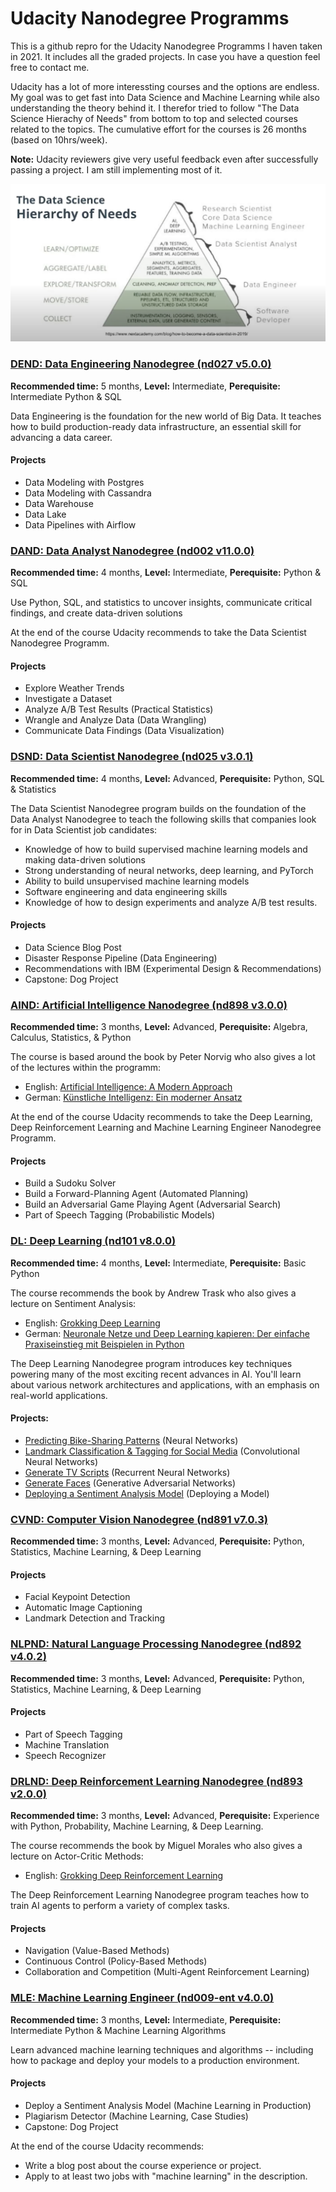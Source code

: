 # Udacity Nanodegree Programms

This is a github repro for the Udacity Nanodegree Programms I haven taken in 2021. It includes all the graded projects. In case you have a question feel free to contact me.

Udacity has a lot of more interessting courses and the options are endless. My goal was to get fast into Data Science and Machine Learning while also understanding the theory behind it. I therefor tried to follow "The Data Science Hierachy of Needs" from bottom to top and selected courses related to the topics. The cumulative effort for the courses is 26 months (based on 10hrs/week). 

__Note:__ Udacity reviewers give very useful feedback even after successfully passing a project. I am still implementing most of it.

![Data Science Hierachy of Needs](/images/hierachy.png)

### [DEND: Data Engineering Nanodegree (nd027 v5.0.0)](DEND)
__Recommended time:__ 5 months, __Level:__ Intermediate, __Perequisite:__ Intermediate Python & SQL

Data Engineering is the foundation for the new world of Big Data. It teaches how to build production-ready data infrastructure, an essential skill for advancing a data career.

#### Projects
- Data Modeling with Postgres
- Data Modeling with Cassandra
- Data Warehouse
- Data Lake
- Data Pipelines with Airflow

### [DAND: Data Analyst Nanodegree (nd002 v11.0.0)](DAND)
__Recommended time:__ 4 months, __Level:__ Intermediate, __Perequisite:__ Python & SQL

Use Python, SQL, and statistics to uncover insights, communicate critical findings, and create data-driven solutions

At the end of the course Udacity recommends to take the Data Scientist Nanodegree Programm. 

#### Projects
- Explore Weather Trends
- Investigate a Dataset
- Analyze A/B Test Results (Practical Statistics)
- Wrangle and Analyze Data (Data Wrangling)
- Communicate Data Findings (Data Visualization)

### [DSND: Data Scientist Nanodegree (nd025 v3.0.1)](DSND)
__Recommended time:__ 4 months, __Level:__ Advanced, __Perequisite:__ Python, SQL & Statistics

The Data Scientist Nanodegree program builds on the foundation of the Data Analyst Nanodegree to teach the following skills that companies look for in Data Scientist job candidates:
* Knowledge of how to build supervised machine learning models and making data-driven solutions
* Strong understanding of neural networks, deep learning, and PyTorch
* Ability to build unsupervised machine learning models
* Software engineering and data engineering skills
* Knowledge of how to design experiments and analyze A/B test results.

#### Projects
- Data Science Blog Post
- Disaster Response Pipeline (Data Engineering)
- Recommendations with IBM (Experimental Design & Recommendations)
- Capstone: Dog Project

### [AIND: Artificial Intelligence Nanodegree (nd898 v3.0.0)](AIND)
__Recommended time:__ 3 months, __Level:__ Advanced, __Perequisite:__ Algebra, Calculus, Statistics, & Python

The course is based around the book by Peter Norvig who also gives a lot of the lectures within the programm:
* English: [Artificial Intelligence: A Modern Approach](https://amzn.to/3x9zn09)
* German: [Künstliche Intelligenz: Ein moderner Ansatz](https://amzn.to/3jaDqVx)

At the end of the course Udacity recommends to take the Deep Learning,  Deep Reinforcement Learning and Machine Learning Engineer Nanodegree Programm. 

#### Projects
- Build a Sudoku Solver
- Build a Forward-Planning Agent (Automated Planning)
- Build an Adversarial Game Playing Agent (Adversarial Search)
- Part of Speech Tagging (Probabilistic Models)

### [DL: Deep Learning (nd101 v8.0.0)](DL)
__Recommended time:__ 4 months, __Level:__ Intermediate, __Perequisite:__ Basic Python

The course recommends the book by Andrew Trask who also gives a lecture on Sentiment Analysis:
* English: [Grokking Deep Learning](https://amzn.to/3qqyD3R)
* German: [Neuronale Netze und Deep Learning kapieren: Der einfache Praxiseinstieg mit Beispielen in Python](https://amzn.to/3jf0Clt)

The Deep Learning Nanodegree program introduces key techniques powering many of the most exciting recent advances in AI. You'll learn about various network architectures and applications, with an emphasis on real-world applications.

#### Projects:
* [Predicting Bike-Sharing Patterns](DL/Predicting%20Bike-Sharing%20Patterns) (Neural Networks)
* [Landmark Classification & Tagging for Social Media](DL/Landmark%20Classification%20%26%20Tagging%20for%20Social%20Media) (Convolutional Neural Networks)
* [Generate TV Scripts](DL/Generate%20TV%20Scripts) (Recurrent Neural Networks)
* [Generate Faces](DL/Generate%20Faces) (Generative Adversarial Networks)
* [Deploying a Sentiment Analysis Model](DL/Deploying%20a%20Sentiment%20Analysis%20Model) (Deploying a Model)

### [CVND: Computer Vision Nanodegree  (nd891 v7.0.3)](CVND)
__Recommended time:__ 3 months, __Level:__ Advanced, __Perequisite:__ Python, Statistics, Machine Learning, & Deep Learning

#### Projects
* Facial Keypoint Detection
* Automatic Image Captioning
* Landmark Detection and Tracking

### [NLPND: Natural Language Processing Nanodegree (nd892 v4.0.2)](NLPND)
__Recommended time:__ 3 months, __Level:__ Advanced, __Perequisite:__ Python, Statistics, Machine Learning, & Deep Learning

#### Projects
* Part of Speech Tagging
* Machine Translation
* Speech Recognizer

### [DRLND: Deep Reinforcement Learning Nanodegree (nd893 v2.0.0)](DRLND)
__Recommended time:__ 3 months, __Level:__ Advanced, __Perequisite:__ Experience with Python, Probability, Machine Learning, & Deep Learning.

The course recommends the book by Miguel Morales who also gives a lecture on Actor-Critic Methods:
* English: [Grokking Deep Reinforcement Learning](https://amzn.to/3A0gEWD)

The Deep Reinforcement Learning Nanodegree program teaches how to train AI agents to perform a variety of complex tasks.

#### Projects
* Navigation (Value-Based Methods)
* Continuous Control (Policy-Based Methods)
* Collaboration and Competition (Multi-Agent Reinforcement Learning)

### [MLE: Machine Learning Engineer (nd009-ent v4.0.0)](MLE)
__Recommended time:__ 3 months, __Level:__ Intermediate, __Perequisite:__ Intermediate Python & Machine Learning Algorithms

Learn advanced machine learning techniques and algorithms -- including how to package and deploy your models to a production environment.

#### Projects
* Deploy a Sentiment Analysis Model (Machine Learning in Production)
* Plagiarism Detector (Machine Learning, Case Studies)
* Capstone: Dog Project

At the end of the course Udacity recommends:
* Write a blog post about the course experience or project.
* Apply to at least two jobs with "machine learning" in the description.
